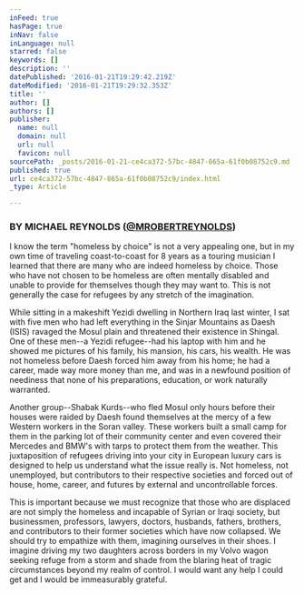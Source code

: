 ```yaml
---
inFeed: true
hasPage: true
inNav: false
inLanguage: null
starred: false
keywords: []
description: ''
datePublished: '2016-01-21T19:29:42.219Z'
dateModified: '2016-01-21T19:29:32.353Z'
title: ''
author: []
authors: []
publisher:
  name: null
  domain: null
  url: null
  favicon: null
sourcePath: _posts/2016-01-21-ce4ca372-57bc-4847-865a-61f0b08752c9.md
published: true
url: ce4ca372-57bc-4847-865a-61f0b08752c9/index.html
_type: Article

---
```

### BY MICHAEL REYNOLDS ([@MROBERTREYNOLDS][0])

I know the term "homeless by choice" is not a very appealing one, but in my own time of traveling coast-to-coast for 8 years as a touring musician I learned that there are many who are indeed homeless by choice. Those who have not chosen to be homeless are often mentally disabled and unable to provide for themselves though they may want to. This is not generally the case for refugees by any stretch of the imagination. 

While sitting in a makeshift Yezidi dwelling in Northern Iraq last winter, I sat with five men who had left everything in the Sinjar Mountains as Daesh (ISIS) ravaged the Mosul plain and threatened their existence in Shingal. One of these men--a Yezidi refugee--had his laptop with him and he showed me pictures of his family, his mansion, his cars, his wealth. He was not homeless before Daesh forced him away from his home; he had a career, made way more money than me, and was in a newfound position of neediness that none of his preparations, education, or work naturally warranted. 

Another group--Shabak Kurds--who fled Mosul only hours before their houses were raided by Daesh found themselves at the mercy of a few Western workers in the Soran valley. These workers built a small camp for them in the parking lot of their community center and even covered their Mercedes and BMW's with tarps to protect them from the weather. This juxtaposition of refugees driving into your city in European luxury cars is designed to help us understand what the issue really is. Not homeless, not unemployed, but contributors to their respective societies and forced out of house, home, career, and futures by external and uncontrollable forces. 

This is important because we must recognize that those who are displaced are not simply the homeless and incapable of Syrian or Iraqi society, but businessmen, professors, lawyers, doctors, husbands, fathers, brothers, and contributors to their former societies which have now collapsed. We should try to empathize with them, imagining ourselves in their shoes. I imagine driving my two daughters across borders in my Volvo wagon seeking refuge from a storm and shade from the blaring heat of tragic circumstances beyond my realm of control. I would want any help I could get and I would be immeasurably grateful. 

[0]: http://twitter.com/mrobertreynolds